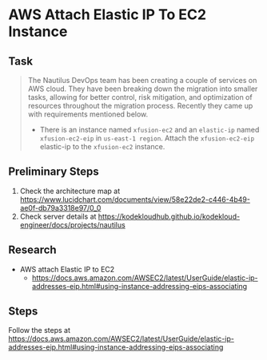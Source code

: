 # AWS Attach Elastic IP To EC2 Instance

## Task

> The Nautilus DevOps team has been creating a couple of services on AWS cloud. They have been breaking down the migration into smaller tasks, allowing for better control, risk mitigation, and optimization of resources throughout the migration process. Recently they came up with requirements mentioned below.
>
> * There is an instance named `xfusion-ec2` and an `elastic-ip` named `xfusion-ec2-eip` in `us-east-1 region`. Attach the `xfusion-ec2-eip` elastic-ip to the `xfusion-ec2` instance.

## Preliminary Steps

1. Check the architecture map at https://www.lucidchart.com/documents/view/58e22de2-c446-4b49-ae0f-db79a3318e97/0_0
2. Check server details at https://kodekloudhub.github.io/kodekloud-engineer/docs/projects/nautilus

## Research

* AWS attach Elastic IP to EC2
  * https://docs.aws.amazon.com/AWSEC2/latest/UserGuide/elastic-ip-addresses-eip.html#using-instance-addressing-eips-associating

## Steps

Follow the steps at https://docs.aws.amazon.com/AWSEC2/latest/UserGuide/elastic-ip-addresses-eip.html#using-instance-addressing-eips-associating
